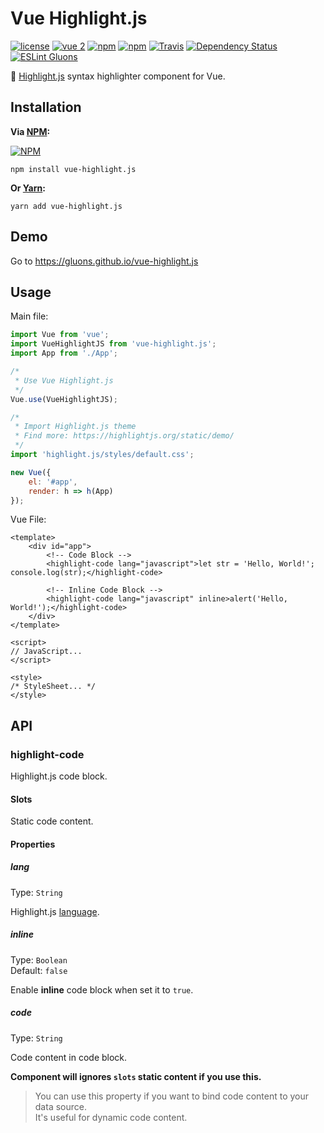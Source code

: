 # Vue Highlight.js
[![license](https://img.shields.io/github/license/gluons/vue-highlight.js.svg?style=flat-square)](https://github.com/gluons/vue-highlight.js/blob/master/LICENSE)
[![vue 2](https://img.shields.io/badge/vue-2-42b983.svg?style=flat-square)](https://vuejs.org)
[![npm](https://img.shields.io/npm/v/vue-highlight.js.svg?style=flat-square)](https://www.npmjs.com/package/vue-highlight.js)
[![npm](https://img.shields.io/npm/dt/vue-highlight.js.svg?style=flat-square)](https://www.npmjs.com/package/vue-highlight.js)
[![Travis](https://img.shields.io/travis/gluons/vue-highlight.js.svg?style=flat-square)](https://travis-ci.org/gluons/vue-highlight.js)
[![Dependency Status](https://dependencyci.com/github/gluons/vue-highlight.js/badge?style=flat-square)](https://dependencyci.com/github/gluons/vue-highlight.js)
[![ESLint Gluons](https://img.shields.io/badge/code%20style-gluons-9C27B0.svg?style=flat-square)](https://github.com/gluons/eslint-config-gluons)

📜 [Highlight.js](https://github.com/isagalaev/highlight.js) syntax highlighter component for Vue.

## Installation

**Via [NPM](https://www.npmjs.com):**

[![NPM](https://nodei.co/npm/vue-highlight.js.png?downloads=true&downloadRank=true&stars=true)](https://www.npmjs.com/package/vue-highlight.js)

```
npm install vue-highlight.js
```

**Or [Yarn](https://yarnpkg.com):**

```
yarn add vue-highlight.js
```

## Demo

Go to https://gluons.github.io/vue-highlight.js

## Usage

Main file:
```javascript
import Vue from 'vue';
import VueHighlightJS from 'vue-highlight.js';
import App from './App';

/*
 * Use Vue Highlight.js
 */
Vue.use(VueHighlightJS);

/*
 * Import Highlight.js theme
 * Find more: https://highlightjs.org/static/demo/
 */
import 'highlight.js/styles/default.css';

new Vue({
	el: '#app',
	render: h => h(App)
});
```

Vue File:
```vue
<template>
	<div id="app">
		<!-- Code Block -->
		<highlight-code lang="javascript">let str = 'Hello, World!';
console.log(str);</highlight-code>

		<!-- Inline Code Block -->
		<highlight-code lang="javascript" inline>alert('Hello, World!');</highlight-code>
	</div>
</template>

<script>
// JavaScript...
</script>

<style>
/* StyleSheet... */
</style>
```

## API

### highlight-code
Highlight.js code block.

#### Slots
Static code content.

#### Properties

##### lang
Type: `String`

Highlight.js [language](http://highlightjs.readthedocs.io/en/latest/css-classes-reference.html#language-names-and-aliases).

##### inline
Type: `Boolean`  
Default: `false`

Enable **inline** code block when set it to `true`.

##### code
Type: `String`

Code content in code block.  

**Component will ignores `slots` static content if you use this.**

> You can use this property if you want to bind code content to your data source.  
  It's useful for dynamic code content.
